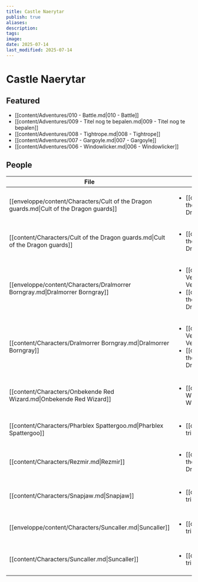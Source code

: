 ```yaml
---
title: Castle Naerytar
publish: true
aliases: 
description: 
tags: 
image: 
date: 2025-07-14
last_modified: 2025-07-14
---
```

# Castle Naerytar
## Featured
- [[content/Adventures/010 - Battle.md|010 - Battle]]
- [[content/Adventures/009 - Titel nog te bepalen.md|009 - Titel nog te bepalen]]
- [[content/Adventures/008 - Tightrope.md|008 - Tightrope]]
- [[content/Adventures/007 - Gargoyle.md|007 - Gargoyle]]
- [[content/Adventures/006 - Windowlicker.md|006 - Windowlicker]]

## People
| File                                                                                     | Faction                                                                                                                                                 | Description                                   |
| ---------------------------------------------------------------------------------------- | ------------------------------------------------------------------------------------------------------------------------------------------------------- | --------------------------------------------- |
| [[enveloppe/content/Characters/Cult of the Dragon guards.md\|Cult of the Dragon guards]] | <ul><li>[[content/Factions/Cult of the Dragon.md\|Cult of the Dragon]]</li></ul>                                                                       | \-                                            |
| [[content/Characters/Cult of the Dragon guards.md\|Cult of the Dragon guards]]           | <ul><li>[[content/Factions/Cult of the Dragon.md\|Cult of the Dragon]]</li></ul>                                                                       | \-                                            |
| [[enveloppe/content/Characters/Dralmorrer Borngray.md\|Dralmorrer Borngray]]             | <ul><li>[[content/Factions/Eldreth Veluuthra.md\|Eldreth Veluuthra]]</li><li>[[content/Factions/Cult of the Dragon.md\|Cult of the Dragon]]</li></ul> | Caretaker of Castle Naerytar                  |
| [[content/Characters/Dralmorrer Borngray.md\|Dralmorrer Borngray]]                       | <ul><li>[[content/Factions/Eldreth Veluuthra.md\|Eldreth Veluuthra]]</li><li>[[content/Factions/Cult of the Dragon.md\|Cult of the Dragon]]</li></ul> | Caretaker of Castle Naerytar                  |
| [[content/Characters/Onbekende Red Wizard.md\|Onbekende Red Wizard]]                     | <ul><li>[[content/Factions/Red Wizards of Thay.md\|Red Wizards of Thay]]</li></ul>                                                                     | Red wizard werkt samen met Cult of the Dragon |
| [[content/Characters/Pharblex Spattergoo.md\|Pharblex Spattergoo]]                       | <ul><li>[[content/Factions/Bullywug tribe.md\|Bullywug tribe]]</li></ul>                                                                               | Chief of Bullywug tribe                       |
| [[content/Characters/Rezmir.md\|Rezmir]]                                                 | <ul><li>[[content/Factions/Cult of the Dragon.md\|Cult of the Dragon]]</li></ul>                                                                       | Cult of the Dragon leader                     |
| [[content/Characters/Snapjaw.md\|Snapjaw]]                                               | <ul><li>[[content/Factions/Lizardfolk tribe.md\|Lizardfolk tribe]]</li></ul>                                                                           | Future chief of the Lizardmen tribe           |
| [[enveloppe/content/Characters/Suncaller.md\|Suncaller]]                                 | <ul><li>[[content/Factions/Lizardfolk tribe.md\|Lizardfolk tribe]]</li></ul>                                                                           | Former chief of Lizardfolk tribe              |
| [[content/Characters/Suncaller.md\|Suncaller]]                                           | <ul><li>[[content/Factions/Lizardfolk tribe.md\|Lizardfolk tribe]]</li></ul>                                                                           | Former chief of Lizardfolk tribe              |

